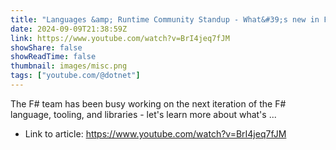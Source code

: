```yaml
---
title: "Languages &amp; Runtime Community Standup - What&#39;s new in F# 9"
date: 2024-09-09T21:38:59Z
link: https://www.youtube.com/watch?v=BrI4jeq7fJM
showShare: false
showReadTime: false
thumbnail: images/misc.png
tags: ["youtube.com/@dotnet"]
---
```

The F# team has been busy working on the next iteration of the F# language, tooling, and libraries - let's learn more about what's ...

- Link to article: https://www.youtube.com/watch?v=BrI4jeq7fJM